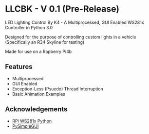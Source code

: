 
# LLCBK - V 0.1 (Pre-Release)

LED Lighting Control By K4 - A Multiprocessed, GUI Enabled WS281x Controller in Python 3.0

Designed for the purpose of controlling custom lights in a vehicle (Specifically an R34 Skyline for testing)

Made for use on a Rapberry Pi4b



## Features

- Multiprocessed
- GUI Enabled
- Exception-Less (Psuedo) Thread Interruption
- Basic Animation Examples


## Acknowledgements

 - [RPi WS281x Python](https://github.com/rpi-ws281x/rpi-ws281x-python)
 - [PySimpleGUI](https://github.com/PySimpleGUI/PySimpleGUI)
